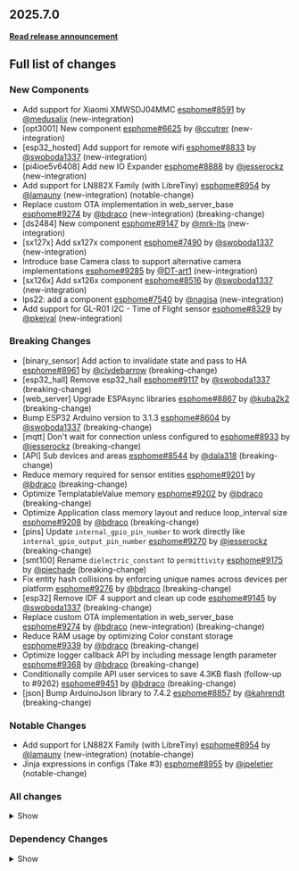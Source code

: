 ## 2025.7.0

[**Read release announcement**](https://beta.esphome.io/changelog/2025.7.0)

## Full list of changes

### New Components

- Add support for Xiaomi XMWSDJ04MMC [esphome#8591](https://github.com/esphome/esphome/pull/8591) by [@medusalix](https://github.com/medusalix) (new-integration)
- [opt3001] New component [esphome#6625](https://github.com/esphome/esphome/pull/6625) by [@ccutrer](https://github.com/ccutrer) (new-integration)
- [esp32_hosted] Add support for remote wifi [esphome#8833](https://github.com/esphome/esphome/pull/8833) by [@swoboda1337](https://github.com/swoboda1337) (new-integration)
- [pi4ioe5v6408] Add new IO Expander [esphome#8888](https://github.com/esphome/esphome/pull/8888) by [@jesserockz](https://github.com/jesserockz) (new-integration)
- Add support for LN882X Family (with LibreTiny) [esphome#8954](https://github.com/esphome/esphome/pull/8954) by [@lamauny](https://github.com/lamauny) (new-integration) (notable-change)
- Replace custom OTA implementation in web_server_base [esphome#9274](https://github.com/esphome/esphome/pull/9274) by [@bdraco](https://github.com/bdraco) (new-integration) (breaking-change)
- [ds2484] New component [esphome#9147](https://github.com/esphome/esphome/pull/9147) by [@mrk-its](https://github.com/mrk-its) (new-integration)
- [sx127x] Add sx127x component [esphome#7490](https://github.com/esphome/esphome/pull/7490) by [@swoboda1337](https://github.com/swoboda1337) (new-integration)
- Introduce base Camera class to support alternative camera implementations [esphome#9285](https://github.com/esphome/esphome/pull/9285) by [@DT-art1](https://github.com/DT-art1) (new-integration)
- [sx126x] Add sx126x component [esphome#8516](https://github.com/esphome/esphome/pull/8516) by [@swoboda1337](https://github.com/swoboda1337) (new-integration)
- lps22: add a component [esphome#7540](https://github.com/esphome/esphome/pull/7540) by [@nagisa](https://github.com/nagisa) (new-integration)
- Add support for GL-R01 I2C - Time of Flight sensor [esphome#8329](https://github.com/esphome/esphome/pull/8329) by [@pkejval](https://github.com/pkejval) (new-integration)

### Breaking Changes

- [binary_sensor] Add action to invalidate state and pass to HA [esphome#8961](https://github.com/esphome/esphome/pull/8961) by [@clydebarrow](https://github.com/clydebarrow) (breaking-change)
- [esp32_hall] Remove esp32_hall [esphome#9117](https://github.com/esphome/esphome/pull/9117) by [@swoboda1337](https://github.com/swoboda1337) (breaking-change)
- [web_server] Upgrade ESPAsync libraries [esphome#8867](https://github.com/esphome/esphome/pull/8867) by [@kuba2k2](https://github.com/kuba2k2) (breaking-change)
- Bump ESP32 Arduino version to 3.1.3 [esphome#8604](https://github.com/esphome/esphome/pull/8604) by [@swoboda1337](https://github.com/swoboda1337) (breaking-change)
- [mqtt] Don't wait for connection unless configured to [esphome#8933](https://github.com/esphome/esphome/pull/8933) by [@jesserockz](https://github.com/jesserockz) (breaking-change)
- [API] Sub devices and areas [esphome#8544](https://github.com/esphome/esphome/pull/8544) by [@dala318](https://github.com/dala318) (breaking-change)
- Reduce memory required for sensor entities [esphome#9201](https://github.com/esphome/esphome/pull/9201) by [@bdraco](https://github.com/bdraco) (breaking-change)
- Optimize TemplatableValue memory [esphome#9202](https://github.com/esphome/esphome/pull/9202) by [@bdraco](https://github.com/bdraco) (breaking-change)
- Optimize Application class memory layout and reduce loop_interval size [esphome#9208](https://github.com/esphome/esphome/pull/9208) by [@bdraco](https://github.com/bdraco) (breaking-change)
- [pins] Update ``internal_gpio_pin_number`` to work directly like ``internal_gpio_output_pin_number`` [esphome#9270](https://github.com/esphome/esphome/pull/9270) by [@jesserockz](https://github.com/jesserockz) (breaking-change)
- [smt100] Rename ``dielectric_constant`` to ``permittivity`` [esphome#9175](https://github.com/esphome/esphome/pull/9175) by [@piechade](https://github.com/piechade) (breaking-change)
- Fix entity hash collisions by enforcing unique names across devices per platform [esphome#9276](https://github.com/esphome/esphome/pull/9276) by [@bdraco](https://github.com/bdraco) (breaking-change)
- [esp32] Remove IDF 4 support and clean up code [esphome#9145](https://github.com/esphome/esphome/pull/9145) by [@swoboda1337](https://github.com/swoboda1337) (breaking-change)
- Replace custom OTA implementation in web_server_base [esphome#9274](https://github.com/esphome/esphome/pull/9274) by [@bdraco](https://github.com/bdraco) (new-integration) (breaking-change)
- Reduce RAM usage by optimizing Color constant storage [esphome#9339](https://github.com/esphome/esphome/pull/9339) by [@bdraco](https://github.com/bdraco) (breaking-change)
- Optimize logger callback API by including message length parameter [esphome#9368](https://github.com/esphome/esphome/pull/9368) by [@bdraco](https://github.com/bdraco) (breaking-change)
- Conditionally compile API user services to save 4.3KB flash (follow-up to #9262) [esphome#9451](https://github.com/esphome/esphome/pull/9451) by [@bdraco](https://github.com/bdraco) (breaking-change)
- [json] Bump ArduinoJson library to 7.4.2 [esphome#8857](https://github.com/esphome/esphome/pull/8857) by [@kahrendt](https://github.com/kahrendt) (breaking-change)

### Notable Changes

- Add support for LN882X Family (with LibreTiny) [esphome#8954](https://github.com/esphome/esphome/pull/8954) by [@lamauny](https://github.com/lamauny) (new-integration) (notable-change)
- Jinja expressions in configs (Take #3) [esphome#8955](https://github.com/esphome/esphome/pull/8955) by [@jpeletier](https://github.com/jpeletier) (notable-change)

### All changes

<details>
<summary>Show</summary>

- [core/pins] improve pins types [esphome#8848](https://github.com/esphome/esphome/pull/8848) by [@ximex](https://github.com/ximex)
- [binary_sensor] Add action to invalidate state and pass to HA [esphome#8961](https://github.com/esphome/esphome/pull/8961) by [@clydebarrow](https://github.com/clydebarrow) (breaking-change)
- ina219: powerdown the sensor on shutdown [esphome#9053](https://github.com/esphome/esphome/pull/9053) by [@youknow0](https://github.com/youknow0)
- Build with C++17 [esphome#8603](https://github.com/esphome/esphome/pull/8603) by [@HeMan](https://github.com/HeMan)
- Move some consts to ``const.py`` [esphome#9084](https://github.com/esphome/esphome/pull/9084) by [@kbx81](https://github.com/kbx81)
- Reduce Component memory usage by 20 bytes per component [esphome#9080](https://github.com/esphome/esphome/pull/9080) by [@bdraco](https://github.com/bdraco)
- [ruff] Apply various ruff suggestions [esphome#8947](https://github.com/esphome/esphome/pull/8947) by [@jesserockz](https://github.com/jesserockz)
- Bump LibreTiny recommended version to 1.9.1 [esphome#9110](https://github.com/esphome/esphome/pull/9110) by [@swoboda1337](https://github.com/swoboda1337)
- [esp32_hall] Remove esp32_hall [esphome#9117](https://github.com/esphome/esphome/pull/9117) by [@swoboda1337](https://github.com/swoboda1337) (breaking-change)
- Resolve esphome::optional vs std::optional ambiguity in code generation [esphome#9119](https://github.com/esphome/esphome/pull/9119) by [@bdraco](https://github.com/bdraco)
- Add intent progress event to voice assistant enum [esphome#9103](https://github.com/esphome/esphome/pull/9103) by [@synesthesiam](https://github.com/synesthesiam)
- Pin libretiny to 1.9.1 [esphome#9118](https://github.com/esphome/esphome/pull/9118) by [@swoboda1337](https://github.com/swoboda1337)
- Bump ruff in pre-commit to 0.12.0 [esphome#9121](https://github.com/esphome/esphome/pull/9121) by [@bdraco](https://github.com/bdraco)
- [heatpumpir] Bump HeatpumpIR to 1.0.35 [esphome#9123](https://github.com/esphome/esphome/pull/9123) by [@swoboda1337](https://github.com/swoboda1337)
- [i2s_audio] Bump esphome/ESP32-audioI2S to 2.3.0 [esphome#9124](https://github.com/esphome/esphome/pull/9124) by [@swoboda1337](https://github.com/swoboda1337)
- Reduce CPU overhead by allowing components to disable their loop() [esphome#9089](https://github.com/esphome/esphome/pull/9089) by [@bdraco](https://github.com/bdraco)
- Add support for Xiaomi XMWSDJ04MMC [esphome#8591](https://github.com/esphome/esphome/pull/8591) by [@medusalix](https://github.com/medusalix) (new-integration)
- [web_server] Upgrade ESPAsync libraries [esphome#8867](https://github.com/esphome/esphome/pull/8867) by [@kuba2k2](https://github.com/kuba2k2) (breaking-change)
- Bump ESP32 Arduino version to 3.1.3 [esphome#8604](https://github.com/esphome/esphome/pull/8604) by [@swoboda1337](https://github.com/swoboda1337) (breaking-change)
- Remove empty generated protobuf methods [esphome#9098](https://github.com/esphome/esphome/pull/9098) by [@bdraco](https://github.com/bdraco)
- Reduce code duplication in auto-generated API protocol code [esphome#9097](https://github.com/esphome/esphome/pull/9097) by [@bdraco](https://github.com/bdraco)
- Use smaller atomic types for ESP32 BLE Tracker ring buffer indices [esphome#9106](https://github.com/esphome/esphome/pull/9106) by [@bdraco](https://github.com/bdraco)
- Optimize API server performance by using cached loop time [esphome#9104](https://github.com/esphome/esphome/pull/9104) by [@bdraco](https://github.com/bdraco)
- Optimize API component memory usage by reordering class members to reduce padding [esphome#9111](https://github.com/esphome/esphome/pull/9111) by [@bdraco](https://github.com/bdraco)
- Optimize bluetooth_proxy memory usage on ESP32 [esphome#9114](https://github.com/esphome/esphome/pull/9114) by [@bdraco](https://github.com/bdraco)
- Add enable_loop_soon_any_context() for thread and ISR-safe loop enabling [esphome#9127](https://github.com/esphome/esphome/pull/9127) by [@bdraco](https://github.com/bdraco)
- Optimize OTA loop to avoid unnecessary stack allocations [esphome#9129](https://github.com/esphome/esphome/pull/9129) by [@bdraco](https://github.com/bdraco)
- [i2c] Expose internal i2c bus port number [esphome#9136](https://github.com/esphome/esphome/pull/9136) by [@jesserockz](https://github.com/jesserockz)
- Disable Ethernet loop polling when connected and stable [esphome#9102](https://github.com/esphome/esphome/pull/9102) by [@bdraco](https://github.com/bdraco)
- Clean up RAMAllocators in audio related code [esphome#9140](https://github.com/esphome/esphome/pull/9140) by [@jesserockz](https://github.com/jesserockz)
- Clean up RAMAllocators in http_request code [esphome#9143](https://github.com/esphome/esphome/pull/9143) by [@jesserockz](https://github.com/jesserockz)
- Clean up RAMAllocators in display related code [esphome#9141](https://github.com/esphome/esphome/pull/9141) by [@jesserockz](https://github.com/jesserockz)
- [i2c] Make ``get_port()`` public [esphome#9146](https://github.com/esphome/esphome/pull/9146) by [@jesserockz](https://github.com/jesserockz)
- [esp32_camera] Allow sharing i2c bus [esphome#9137](https://github.com/esphome/esphome/pull/9137) by [@jesserockz](https://github.com/jesserockz)
- [nextion] Add command queuing to prevent command loss when spacing is active [esphome#9139](https://github.com/esphome/esphome/pull/9139) by [@edwardtfn](https://github.com/edwardtfn)
- [nextion] Cached timing optimization  [esphome#9150](https://github.com/esphome/esphome/pull/9150) by [@edwardtfn](https://github.com/edwardtfn)
- [wifi, wifi_info] Tidy up/shorten more log messages [esphome#9151](https://github.com/esphome/esphome/pull/9151) by [@kbx81](https://github.com/kbx81)
- [bh1750] Remove redundant platform name from logging [esphome#9153](https://github.com/esphome/esphome/pull/9153) by [@kbx81](https://github.com/kbx81)
- Add option to enable support for USB Hubs [esphome#9154](https://github.com/esphome/esphome/pull/9154) by [@RoganDawes](https://github.com/RoganDawes)
- [spi] Enable >6 devices with ESP-IDF [esphome#9128](https://github.com/esphome/esphome/pull/9128) by [@clydebarrow](https://github.com/clydebarrow)
- Clean up RAMAllocators in light related code [esphome#9142](https://github.com/esphome/esphome/pull/9142) by [@jesserockz](https://github.com/jesserockz)
- [nextion] Extract common `upload_end_` function to shared file [esphome#9155](https://github.com/esphome/esphome/pull/9155) by [@edwardtfn](https://github.com/edwardtfn)
- Improve on C++17 [esphome#9170](https://github.com/esphome/esphome/pull/9170) by [@HeMan](https://github.com/HeMan)
- [nextion] Revert to `millis()` on `recv_ret_string_` [esphome#9168](https://github.com/esphome/esphome/pull/9168) by [@edwardtfn](https://github.com/edwardtfn)
- [const] Move ``CONF_DEVICES`` to ``const.py`` [esphome#9179](https://github.com/esphome/esphome/pull/9179) by [@jesserockz](https://github.com/jesserockz)
- Reduce Logger memory usage by optimizing variable sizes [esphome#9161](https://github.com/esphome/esphome/pull/9161) by [@bdraco](https://github.com/bdraco)
- Fix slow noise handshake by reading multiple messages per loop [esphome#9130](https://github.com/esphome/esphome/pull/9130) by [@bdraco](https://github.com/bdraco)
- Reduce RAM usage for scheduled tasks [esphome#9180](https://github.com/esphome/esphome/pull/9180) by [@bdraco](https://github.com/bdraco)
- Pre-reserve looping components vector to reduce memory allocations [esphome#9177](https://github.com/esphome/esphome/pull/9177) by [@bdraco](https://github.com/bdraco)
- [lvgl] Add start_value to bar; make values templatable and updateable [esphome#9056](https://github.com/esphome/esphome/pull/9056) by [@clydebarrow](https://github.com/clydebarrow)
- [lvgl] Use styles instead of object properties for themes [esphome#9116](https://github.com/esphome/esphome/pull/9116) by [@clydebarrow](https://github.com/clydebarrow)
- Feature fontmetrics [esphome#8978](https://github.com/esphome/esphome/pull/8978) by [@JonasB2497](https://github.com/JonasB2497)
- Image should not update when setting URL [esphome#8885](https://github.com/esphome/esphome/pull/8885) by [@gpambrozio](https://github.com/gpambrozio)
- [opt3001] New component [esphome#6625](https://github.com/esphome/esphome/pull/6625) by [@ccutrer](https://github.com/ccutrer) (new-integration)
- [mqtt] Don't wait for connection unless configured to [esphome#8933](https://github.com/esphome/esphome/pull/8933) by [@jesserockz](https://github.com/jesserockz) (breaking-change)
- [modbus_controller] Fix modbus read_lambda precision for non-floats or large integers [esphome#9159](https://github.com/esphome/esphome/pull/9159) by [@jpeletier](https://github.com/jpeletier)
- [helpers] Add ``format_mac_address_pretty`` function, migrate components [esphome#9193](https://github.com/esphome/esphome/pull/9193) by [@kbx81](https://github.com/kbx81)
- [ld2450] Use ``App.get_loop_component_start_time()``, shorten log messages [esphome#9192](https://github.com/esphome/esphome/pull/9192) by [@kbx81](https://github.com/kbx81)
- [ld2420] Shorten log messages + other clean-up [esphome#9200](https://github.com/esphome/esphome/pull/9200) by [@kbx81](https://github.com/kbx81)
- [ld2410] Use ``App.get_loop_component_start_time()``, shorten log messages [esphome#9194](https://github.com/esphome/esphome/pull/9194) by [@kbx81](https://github.com/kbx81)
- [esp32_hall] Add dummy component [esphome#9125](https://github.com/esphome/esphome/pull/9125) by [@swoboda1337](https://github.com/swoboda1337)
- fix(MQTT): Call disconnect callback on DNS error [esphome#9016](https://github.com/esphome/esphome/pull/9016) by [@Rapsssito](https://github.com/Rapsssito)
- Rename kVARh/VARh to kvarh/varh [esphome#9191](https://github.com/esphome/esphome/pull/9191) by [@Drafteed](https://github.com/Drafteed)
- [API] Sub devices and areas [esphome#8544](https://github.com/esphome/esphome/pull/8544) by [@dala318](https://github.com/dala318) (breaking-change)
- [binary_sensor] Add timeout filter [esphome#9198](https://github.com/esphome/esphome/pull/9198) by [@clydebarrow](https://github.com/clydebarrow)
- [lvgl] Allow linear positioning of grid cells [esphome#9196](https://github.com/esphome/esphome/pull/9196) by [@clydebarrow](https://github.com/clydebarrow)
- Reduce memory required for sensor entities [esphome#9201](https://github.com/esphome/esphome/pull/9201) by [@bdraco](https://github.com/bdraco) (breaking-change)
- Reduce logger CPU usage by disabling loop when buffer is empty [esphome#9160](https://github.com/esphome/esphome/pull/9160) by [@bdraco](https://github.com/bdraco)
- Optimize API connection loop performance [esphome#9184](https://github.com/esphome/esphome/pull/9184) by [@bdraco](https://github.com/bdraco)
- Optimize TemplatableValue memory [esphome#9202](https://github.com/esphome/esphome/pull/9202) by [@bdraco](https://github.com/bdraco) (breaking-change)
- Optimize API connection memory with tagged pointers [esphome#9203](https://github.com/esphome/esphome/pull/9203) by [@bdraco](https://github.com/bdraco)
- Fix missing protobuf message dump for batched messages with very verbose logging [esphome#9206](https://github.com/esphome/esphome/pull/9206) by [@bdraco](https://github.com/bdraco)
- Optimize Application class memory layout and reduce loop_interval size [esphome#9208](https://github.com/esphome/esphome/pull/9208) by [@bdraco](https://github.com/bdraco) (breaking-change)
- Use shared workflow for locking [esphome#9211](https://github.com/esphome/esphome/pull/9211) by [@jesserockz](https://github.com/jesserockz)
- [esp32] Improve and simplify IDF component support  [esphome#9163](https://github.com/esphome/esphome/pull/9163) by [@swoboda1337](https://github.com/swoboda1337)
- [ld2450] More optimizing, fix copypasta [esphome#9210](https://github.com/esphome/esphome/pull/9210) by [@kbx81](https://github.com/kbx81)
- [ci] Lint lock.yml [esphome#9214](https://github.com/esphome/esphome/pull/9214) by [@jesserockz](https://github.com/jesserockz)
- [script] Add exec bit to run-in-env [esphome#9212](https://github.com/esphome/esphome/pull/9212) by [@jesserockz](https://github.com/jesserockz)
- [ld2410] More optimizations [esphome#9209](https://github.com/esphome/esphome/pull/9209) by [@kbx81](https://github.com/kbx81)
- [ld2450] Move consts to cpp file, optimize memory use [esphome#9215](https://github.com/esphome/esphome/pull/9215) by [@kbx81](https://github.com/kbx81)
- [tests] Remove extra newline [esphome#9213](https://github.com/esphome/esphome/pull/9213) by [@jesserockz](https://github.com/jesserockz)
- Optimize SafeModeComponent memory layout to reduce padding [esphome#9228](https://github.com/esphome/esphome/pull/9228) by [@bdraco](https://github.com/bdraco)
- [esp32_hosted] Add support for remote wifi [esphome#8833](https://github.com/esphome/esphome/pull/8833) by [@swoboda1337](https://github.com/swoboda1337) (new-integration)
- use c++17 `[[fallthrough]];` [esphome#9149](https://github.com/esphome/esphome/pull/9149) by [@ximex](https://github.com/ximex)
- [esp32] Update IDF components to use the registry [esphome#9223](https://github.com/esphome/esphome/pull/9223) by [@swoboda1337](https://github.com/swoboda1337)
- [wifi] Reduce memory usage [esphome#9232](https://github.com/esphome/esphome/pull/9232) by [@bdraco](https://github.com/bdraco)
- [ethernet] Reduce memory usage by 8 bytes [esphome#9231](https://github.com/esphome/esphome/pull/9231) by [@bdraco](https://github.com/bdraco)
- [gpio] Reduce ESP32 memory usage by optimizing struct padding [esphome#9230](https://github.com/esphome/esphome/pull/9230) by [@bdraco](https://github.com/bdraco)
- Reduce component_iterator memory usage [esphome#9205](https://github.com/esphome/esphome/pull/9205) by [@bdraco](https://github.com/bdraco)
- Upgrade to use C++20 [esphome#9135](https://github.com/esphome/esphome/pull/9135) by [@HeMan](https://github.com/HeMan)
- [mcp23xxx_base] fix pin interrupts [esphome#9244](https://github.com/esphome/esphome/pull/9244) by [@ssieb](https://github.com/ssieb)
- [i2c] Disable i2c scan on certain idf versions [esphome#9237](https://github.com/esphome/esphome/pull/9237) by [@swoboda1337](https://github.com/swoboda1337)
- Reduce libretiny logconfig messages [esphome#9239](https://github.com/esphome/esphome/pull/9239) by [@bdraco](https://github.com/bdraco)
- Disable dynamic log level control for ESP32 ESP-IDF builds [esphome#9233](https://github.com/esphome/esphome/pull/9233) by [@bdraco](https://github.com/bdraco)
- Silence protobuf compatibility warnings when importing aioesphomeapi [esphome#9236](https://github.com/esphome/esphome/pull/9236) by [@bdraco](https://github.com/bdraco)
- [esp32] Allow 5.4.2 [esphome#9243](https://github.com/esphome/esphome/pull/9243) by [@swoboda1337](https://github.com/swoboda1337)
- Remove backports of `std` [esphome#9246](https://github.com/esphome/esphome/pull/9246) by [@HeMan](https://github.com/HeMan)
- Fix buffer corruption in API message encoding with very verbose logging [esphome#9249](https://github.com/esphome/esphome/pull/9249) by [@bdraco](https://github.com/bdraco)
- Extract lock-free queue and event pool to core helpers [esphome#9238](https://github.com/esphome/esphome/pull/9238) by [@bdraco](https://github.com/bdraco)
- Replace ping retry timer with batch queue fallback [esphome#9207](https://github.com/esphome/esphome/pull/9207) by [@bdraco](https://github.com/bdraco)
- [thermostat] Memory optimizations [esphome#9259](https://github.com/esphome/esphome/pull/9259) by [@kbx81](https://github.com/kbx81)
- [adc] Memory optimizations [esphome#9247](https://github.com/esphome/esphome/pull/9247) by [@kbx81](https://github.com/kbx81)
- [light] Memory optimizations [esphome#9260](https://github.com/esphome/esphome/pull/9260) by [@kbx81](https://github.com/kbx81)
- Reduce web_server code duplication by extracting detail parameter parsing [esphome#9257](https://github.com/esphome/esphome/pull/9257) by [@bdraco](https://github.com/bdraco)
- Remove redundant get_setup_priority() overrides returning default value [esphome#9253](https://github.com/esphome/esphome/pull/9253) by [@bdraco](https://github.com/bdraco)
- Fix MQTT blocking main loop for multiple seconds at a time [esphome#8325](https://github.com/esphome/esphome/pull/8325) by [@dwmw2](https://github.com/dwmw2)
- Remove single-use send_*_info wrappers in API connection [esphome#9255](https://github.com/esphome/esphome/pull/9255) by [@bdraco](https://github.com/bdraco)
- Reduce API memory footprint through bitfield consolidation and type sizing [esphome#9252](https://github.com/esphome/esphome/pull/9252) by [@bdraco](https://github.com/bdraco)
- Reduce flash usage by making add_message_object non-template [esphome#9258](https://github.com/esphome/esphome/pull/9258) by [@bdraco](https://github.com/bdraco)
- Remove unused return value from read_message and fix ifdef placement in generated API code [esphome#9256](https://github.com/esphome/esphome/pull/9256) by [@bdraco](https://github.com/bdraco)
- Reduce web_server RAM usage by 96 bytes with conditional sorting compilation [esphome#9227](https://github.com/esphome/esphome/pull/9227) by [@bdraco](https://github.com/bdraco)
- Add interrupt support to GPIO binary sensors [esphome#9115](https://github.com/esphome/esphome/pull/9115) by [@bdraco](https://github.com/bdraco)
- [pi4ioe5v6408] Add new IO Expander [esphome#8888](https://github.com/esphome/esphome/pull/8888) by [@jesserockz](https://github.com/jesserockz) (new-integration)
- Reduce loop enable/disable log spam by using very verbose level [esphome#9267](https://github.com/esphome/esphome/pull/9267) by [@bdraco](https://github.com/bdraco)
- Fix thread-safe cleanup of event source connections in ESP-IDF web server [esphome#9268](https://github.com/esphome/esphome/pull/9268) by [@bdraco](https://github.com/bdraco)
- Reduce API component memory usage with conditional compilation [esphome#9262](https://github.com/esphome/esphome/pull/9262) by [@bdraco](https://github.com/bdraco)
- Optimize scheduler string storage to eliminate heap allocations [esphome#9251](https://github.com/esphome/esphome/pull/9251) by [@bdraco](https://github.com/bdraco)
- Optimize web_server UrlMatch to avoid heap allocations [esphome#9263](https://github.com/esphome/esphome/pull/9263) by [@bdraco](https://github.com/bdraco)
- Add support for LN882X Family (with LibreTiny) [esphome#8954](https://github.com/esphome/esphome/pull/8954) by [@lamauny](https://github.com/lamauny) (new-integration) (notable-change)
- Support DM9051 SPI ethernet device [esphome#6861](https://github.com/esphome/esphome/pull/6861) by [@bmork](https://github.com/bmork)
- [light] Fix transitions with ``lerp`` [esphome#9269](https://github.com/esphome/esphome/pull/9269) by [@kbx81](https://github.com/kbx81)
- [remote_base] Fix dumper base class and enable schema extension [esphome#9218](https://github.com/esphome/esphome/pull/9218) by [@gabest11](https://github.com/gabest11)
- [ld2420] Move consts to cpp file, optimize memory use [esphome#9216](https://github.com/esphome/esphome/pull/9216) by [@kbx81](https://github.com/kbx81)
- Update libsodium to 1.0.20 [esphome#9240](https://github.com/esphome/esphome/pull/9240) by [@bdraco](https://github.com/bdraco)
- Fixes for async MQTT [esphome#9273](https://github.com/esphome/esphome/pull/9273) by [@dwmw2](https://github.com/dwmw2)
- Fix flaky test_api_conditional_memory by waiting for all required states [esphome#9271](https://github.com/esphome/esphome/pull/9271) by [@bdraco](https://github.com/bdraco)
- [pins] Update ``internal_gpio_pin_number`` to work directly like ``internal_gpio_output_pin_number`` [esphome#9270](https://github.com/esphome/esphome/pull/9270) by [@jesserockz](https://github.com/jesserockz) (breaking-change)
- [http_request.update] Fix ``size_t`` printing [esphome#9144](https://github.com/esphome/esphome/pull/9144) by [@jesserockz](https://github.com/jesserockz)
- [smt100] Rename ``dielectric_constant`` to ``permittivity`` [esphome#9175](https://github.com/esphome/esphome/pull/9175) by [@piechade](https://github.com/piechade) (breaking-change)
- [ethernet] P4 changes and 5.3.0 deprecated warnings  [esphome#8457](https://github.com/esphome/esphome/pull/8457) by [@swoboda1337](https://github.com/swoboda1337)
- Fix - Pass thread TLVs down to openthread if they are defined [esphome#9182](https://github.com/esphome/esphome/pull/9182) by [@mrene](https://github.com/mrene)
- Fix entity hash collisions by enforcing unique names across devices per platform [esphome#9276](https://github.com/esphome/esphome/pull/9276) by [@bdraco](https://github.com/bdraco) (breaking-change)
- [host] Disable platformio ldf [esphome#9277](https://github.com/esphome/esphome/pull/9277) by [@jesserockz](https://github.com/jesserockz)
- Jinja expressions in configs (Take #3) [esphome#8955](https://github.com/esphome/esphome/pull/8955) by [@jpeletier](https://github.com/jpeletier) (notable-change)
- Use interrupt based approach for esp32_touch [esphome#9059](https://github.com/esphome/esphome/pull/9059) by [@bdraco](https://github.com/bdraco)
- Add OTA support to ESP-IDF webserver [esphome#9264](https://github.com/esphome/esphome/pull/9264) by [@bdraco](https://github.com/bdraco)
- [modbus] Modbus server role: write holding registers [esphome#9156](https://github.com/esphome/esphome/pull/9156) by [@jpeletier](https://github.com/jpeletier)
- [esp32] Remove IDF 4 support and clean up code [esphome#9145](https://github.com/esphome/esphome/pull/9145) by [@swoboda1337](https://github.com/swoboda1337) (breaking-change)
- Fix regression: BK7231N devices not returning entities via API [esphome#9283](https://github.com/esphome/esphome/pull/9283) by [@bdraco](https://github.com/bdraco)
- [esp32_rmt_led_strip] Reduce memory usage by 32x with IDF 5.3 [esphome#8388](https://github.com/esphome/esphome/pull/8388) by [@swoboda1337](https://github.com/swoboda1337)
- [api] Dump bytes fields as hex instead of unreadable string [esphome#9288](https://github.com/esphome/esphome/pull/9288) by [@jesserockz](https://github.com/jesserockz)
- Reduce Component memory usage by 40% (8 bytes per component) [esphome#9278](https://github.com/esphome/esphome/pull/9278) by [@bdraco](https://github.com/bdraco)
- Replace custom OTA implementation in web_server_base [esphome#9274](https://github.com/esphome/esphome/pull/9274) by [@bdraco](https://github.com/bdraco) (new-integration) (breaking-change)
- pulse_meter total [esphome#9282](https://github.com/esphome/esphome/pull/9282) by [@prchal](https://github.com/prchal)
- Mmc5603 fix for devices that don't retrieve chip_id [esphome#8959](https://github.com/esphome/esphome/pull/8959) by [@jsb2092](https://github.com/jsb2092)
- made qr_code elements optional [esphome#8896](https://github.com/esphome/esphome/pull/8896) by [@JonasB2497](https://github.com/JonasB2497)
- [nextion] memory optimization [esphome#9164](https://github.com/esphome/esphome/pull/9164) by [@edwardtfn](https://github.com/edwardtfn)
- Use encode_bytes() for protobuf bytes fields [esphome#9289](https://github.com/esphome/esphome/pull/9289) by [@bdraco](https://github.com/bdraco)
- [core] Deleting CMakeCache.txt for fast recompilation with ESP-IDF [esphome#8750](https://github.com/esphome/esphome/pull/8750) by [@zkoalexey](https://github.com/zkoalexey)
- [heatpumpir] Add Support for PHS32 HeatPump [esphome#7378](https://github.com/esphome/esphome/pull/7378) by [@mrtntome](https://github.com/mrtntome)
- OpenThread - add Device Type [esphome#9272](https://github.com/esphome/esphome/pull/9272) by [@rwrozelle](https://github.com/rwrozelle)
- Don't compile `state_to_string()` unless debugging. [esphome#7473](https://github.com/esphome/esphome/pull/7473) by [@colmbuckley](https://github.com/colmbuckley)
- [time] Add ``USE_TIME_TIMEZONE`` define [esphome#9290](https://github.com/esphome/esphome/pull/9290) by [@jesserockz](https://github.com/jesserockz)
- [time] fix clang-tidy [esphome#9292](https://github.com/esphome/esphome/pull/9292) by [@tomaszduda23](https://github.com/tomaszduda23)
- [esp32_touch] Fix threshold [esphome#9291](https://github.com/esphome/esphome/pull/9291) by [@clydebarrow](https://github.com/clydebarrow)
- [ds2484] New component [esphome#9147](https://github.com/esphome/esphome/pull/9147) by [@mrk-its](https://github.com/mrk-its) (new-integration)
- Fix missing ifdef guards in API protobuf generator [esphome#9296](https://github.com/esphome/esphome/pull/9296) by [@bdraco](https://github.com/bdraco)
- Save flash and RAM by conditionally compiling unused API password code [esphome#9297](https://github.com/esphome/esphome/pull/9297) by [@bdraco](https://github.com/bdraco)
- [Packet transport] Ping timeout sensor [esphome#8694](https://github.com/esphome/esphome/pull/8694) by [@dala318](https://github.com/dala318)
- Allow disabling API batch delay for real-time state updates [esphome#9298](https://github.com/esphome/esphome/pull/9298) by [@bdraco](https://github.com/bdraco)
- Packages: optional base path for remote git packages [esphome#9279](https://github.com/esphome/esphome/pull/9279) by [@dudanov](https://github.com/dudanov)
- [sx127x] Add sx127x component [esphome#7490](https://github.com/esphome/esphome/pull/7490) by [@swoboda1337](https://github.com/swoboda1337) (new-integration)
- [microphone] simplify mute handling to avoid unnecessary copies [esphome#9303](https://github.com/esphome/esphome/pull/9303) by [@kahrendt](https://github.com/kahrendt)
- Add device_id to entity state messages for sub-device support [esphome#9304](https://github.com/esphome/esphome/pull/9304) by [@bdraco](https://github.com/bdraco)
- Fix web_server URL parsing lifetime issue [esphome#9309](https://github.com/esphome/esphome/pull/9309) by [@bdraco](https://github.com/bdraco)
- Reduce web_server loop overhead on ESP32 by avoiding unnecessary semaphore operations [esphome#9308](https://github.com/esphome/esphome/pull/9308) by [@bdraco](https://github.com/bdraco)
- Fix compiler warning in tsl2591 component [esphome#9310](https://github.com/esphome/esphome/pull/9310) by [@mikelawrence](https://github.com/mikelawrence)
- Fix web_server busy loop with ungracefully disconnected clients [esphome#9312](https://github.com/esphome/esphome/pull/9312) by [@bdraco](https://github.com/bdraco)
- Add const char overload for Component::defer() [esphome#9324](https://github.com/esphome/esphome/pull/9324) by [@bdraco](https://github.com/bdraco)
- [rtttl] trim extraneous whitespace in "ac_dimmer" in "PWM_BAD" list [esphome#9318](https://github.com/esphome/esphome/pull/9318) by [@ximex](https://github.com/ximex)
- Mark ESPTime comparison operators as const [esphome#9335](https://github.com/esphome/esphome/pull/9335) by [@freundTech](https://github.com/freundTech)
- [ld2450] Reduce CPU usage, eliminate redundant sensor updates [esphome#9334](https://github.com/esphome/esphome/pull/9334) by [@bdraco](https://github.com/bdraco)
- [nextion] Memory optimization [esphome#9338](https://github.com/esphome/esphome/pull/9338) by [@edwardtfn](https://github.com/edwardtfn)
- Reduce RAM usage by optimizing Color constant storage [esphome#9339](https://github.com/esphome/esphome/pull/9339) by [@bdraco](https://github.com/bdraco) (breaking-change)
- Eliminate API component guard variable to save 8 bytes RAM [esphome#9341](https://github.com/esphome/esphome/pull/9341) by [@bdraco](https://github.com/bdraco)
- Eliminate web_server_idf guard variable to save 8 bytes RAM [esphome#9344](https://github.com/esphome/esphome/pull/9344) by [@bdraco](https://github.com/bdraco)
- [scd4x] Optimize logging + minor code clean-up [esphome#9347](https://github.com/esphome/esphome/pull/9347) by [@kbx81](https://github.com/kbx81)
- [ld2410] Reduce RAM usage, general clean-up [esphome#9346](https://github.com/esphome/esphome/pull/9346) by [@kbx81](https://github.com/kbx81)
- [sx127x] Improve error handling [esphome#9351](https://github.com/esphome/esphome/pull/9351) by [@swoboda1337](https://github.com/swoboda1337)
- Fix defer() thread safety issues on multi-core platforms [esphome#9317](https://github.com/esphome/esphome/pull/9317) by [@bdraco](https://github.com/bdraco)
- [update, http_request_update] Implement update available trigger [esphome#9174](https://github.com/esphome/esphome/pull/9174) by [@jhbruhn](https://github.com/jhbruhn)
- Split LockFreeQueue into base and notifying variants to reduce memory usage [esphome#9330](https://github.com/esphome/esphome/pull/9330) by [@bdraco](https://github.com/bdraco)
- Fix bluetooth proxy busy loop when disconnecting pending BLE connections [esphome#9332](https://github.com/esphome/esphome/pull/9332) by [@bdraco](https://github.com/bdraco)
- Use std::span to eliminate heap allocation for single-packet API transmissions [esphome#9313](https://github.com/esphome/esphome/pull/9313) by [@bdraco](https://github.com/bdraco)
- [sx127x] Fix shaping print in dump_config and preallocate packet [esphome#9357](https://github.com/esphome/esphome/pull/9357) by [@swoboda1337](https://github.com/swoboda1337)
- Introduce base Camera class to support alternative camera implementations [esphome#9285](https://github.com/esphome/esphome/pull/9285) by [@DT-art1](https://github.com/DT-art1) (new-integration)
- [scd4x] Memory optimization [esphome#9358](https://github.com/esphome/esphome/pull/9358) by [@kbx81](https://github.com/kbx81)
- [nextion] Replace boolean flags with bitfields to optimize memory usage [esphome#9359](https://github.com/esphome/esphome/pull/9359) by [@edwardtfn](https://github.com/edwardtfn)
- [inkplate6] Require 240mhz cpu frequency [esphome#9356](https://github.com/esphome/esphome/pull/9356) by [@jesserockz](https://github.com/jesserockz)
- [sx126x] Add sx126x component [esphome#8516](https://github.com/esphome/esphome/pull/8516) by [@swoboda1337](https://github.com/swoboda1337) (new-integration)
- [nextion] Optimize settings memory usage with compile-time defines [esphome#9350](https://github.com/esphome/esphome/pull/9350) by [@edwardtfn](https://github.com/edwardtfn)
- [ld2450] Clean-up for consistency, reduce CPU usage when idle [esphome#9363](https://github.com/esphome/esphome/pull/9363) by [@kbx81](https://github.com/kbx81)
- [nextion] Review `touch_sleep_timeout` [esphome#9345](https://github.com/esphome/esphome/pull/9345) by [@edwardtfn](https://github.com/edwardtfn)
- [core] Move platform helper implementations into their own file [esphome#9361](https://github.com/esphome/esphome/pull/9361) by [@jesserockz](https://github.com/jesserockz)
- [nextion] Add optional device info storage configuration [esphome#9366](https://github.com/esphome/esphome/pull/9366) by [@edwardtfn](https://github.com/edwardtfn)
- Optimize Bluetooth proxy batching and increase scan buffer capacity [esphome#9328](https://github.com/esphome/esphome/pull/9328) by [@bdraco](https://github.com/bdraco)
- Fix scheduler race conditions and add comprehensive test suite [esphome#9348](https://github.com/esphome/esphome/pull/9348) by [@bdraco](https://github.com/bdraco)
- Reduce LightCall memory usage by 50 bytes per call [esphome#9333](https://github.com/esphome/esphome/pull/9333) by [@bdraco](https://github.com/bdraco)
- Optimize entity icon memory usage with USE_ENTITY_ICON flag [esphome#9337](https://github.com/esphome/esphome/pull/9337) by [@bdraco](https://github.com/bdraco)
- Reduce core RAM usage by 40 bytes with static initialization optimizations [esphome#9340](https://github.com/esphome/esphome/pull/9340) by [@bdraco](https://github.com/bdraco)
- Fix flaky test_api_conditional_memory by disabling API batch delay [esphome#9360](https://github.com/esphome/esphome/pull/9360) by [@bdraco](https://github.com/bdraco)
- Fix format specifier warnings in QuantileFilter logging [esphome#9364](https://github.com/esphome/esphome/pull/9364) by [@bdraco](https://github.com/bdraco)
- Optimize logger performance by eliminating redundant strlen calls [esphome#9369](https://github.com/esphome/esphome/pull/9369) by [@bdraco](https://github.com/bdraco)
- Replace deprecated sprintf with snprintf in API protobuf code generation [esphome#9365](https://github.com/esphome/esphome/pull/9365) by [@bdraco](https://github.com/bdraco)
- Refactor duplicate socket read error handling in API frame helper [esphome#9370](https://github.com/esphome/esphome/pull/9370) by [@bdraco](https://github.com/bdraco)
- Refactor entity lookup methods with macros in preparation for device_id support [esphome#9371](https://github.com/esphome/esphome/pull/9371) by [@bdraco](https://github.com/bdraco)
- Refactor API entity update dispatch to reduce code duplication [esphome#9372](https://github.com/esphome/esphome/pull/9372) by [@bdraco](https://github.com/bdraco)
- Don't compile unnecessary platform files (e.g. ESP8266 files on ESP32) [esphome#9354](https://github.com/esphome/esphome/pull/9354) by [@bdraco](https://github.com/bdraco)
- Refactor voice assistant API methods to reduce code duplication [esphome#9374](https://github.com/esphome/esphome/pull/9374) by [@bdraco](https://github.com/bdraco)
- Eliminate bluetooth_proxy guard variable to save 8 bytes RAM [esphome#9343](https://github.com/esphome/esphome/pull/9343) by [@bdraco](https://github.com/bdraco)
- [nextion] Optimize component memory usage with bitfield state management [esphome#9373](https://github.com/esphome/esphome/pull/9373) by [@edwardtfn](https://github.com/edwardtfn)
- Fix brightness setting not working on SSD1305 128x32 OLEDs [esphome#9376](https://github.com/esphome/esphome/pull/9376) by [@DooMMasteR](https://github.com/DooMMasteR)
- Optimize logger callback API by including message length parameter [esphome#9368](https://github.com/esphome/esphome/pull/9368) by [@bdraco](https://github.com/bdraco) (breaking-change)
- Run integration tests only on Python 3.13 to reduce CI resource usage [esphome#9377](https://github.com/esphome/esphome/pull/9377) by [@bdraco](https://github.com/bdraco)
- Fix flaky test_api_conditional_memory and improve integration test patterns [esphome#9379](https://github.com/esphome/esphome/pull/9379) by [@bdraco](https://github.com/bdraco)
- [helpers] Improve ``format_hex_pretty`` [esphome#9380](https://github.com/esphome/esphome/pull/9380) by [@jesserockz](https://github.com/jesserockz)
- hydreon_rgxx: remove precipitation_intensity from RG9 [esphome#9367](https://github.com/esphome/esphome/pull/9367) by [@functionpointer](https://github.com/functionpointer)
- [image] Add byte order option and unit tests [esphome#9326](https://github.com/esphome/esphome/pull/9326) by [@clydebarrow](https://github.com/clydebarrow)
- Fix integration test race condition by isolating PlatformIO directories [esphome#9383](https://github.com/esphome/esphome/pull/9383) by [@bdraco](https://github.com/bdraco)
- Fix format string error in waveshare_epaper.cpp [esphome#9322](https://github.com/esphome/esphome/pull/9322) by [@tmpeh](https://github.com/tmpeh)
- Fix race condition in scheduler string lifetime integration test [esphome#9382](https://github.com/esphome/esphome/pull/9382) by [@bdraco](https://github.com/bdraco)
- lps22: add a component [esphome#7540](https://github.com/esphome/esphome/pull/7540) by [@nagisa](https://github.com/nagisa) (new-integration)
- [nfc] Update code to use ``format_hex_pretty`` [esphome#9384](https://github.com/esphome/esphome/pull/9384) by [@jesserockz](https://github.com/jesserockz)
- [helpers] Fix ``format_hex_pretty`` resize without separator [esphome#9389](https://github.com/esphome/esphome/pull/9389) by [@jesserockz](https://github.com/jesserockz)
- Add support for GL-R01 I2C - Time of Flight sensor [esphome#8329](https://github.com/esphome/esphome/pull/8329) by [@pkejval](https://github.com/pkejval) (new-integration)
- [esp32] Improve flexibility of ``only_on_variant`` [esphome#9390](https://github.com/esphome/esphome/pull/9390) by [@jesserockz](https://github.com/jesserockz)
- ESP_EXT1_WAKEUP_ANY_LOW is for s2/s3/c6/h2; ESP_EXT1_WAKEUP_ALL_LOW otherwise [esphome#9387](https://github.com/esphome/esphome/pull/9387) by [@candrews](https://github.com/candrews)
- [apds9960] Add 0x9E ID [esphome#9392](https://github.com/esphome/esphome/pull/9392) by [@Merikei](https://github.com/Merikei)
- Fix another race in the string lifetime scheduler test [esphome#9399](https://github.com/esphome/esphome/pull/9399) by [@bdraco](https://github.com/bdraco)
- [esp32_touch] Fix touch v1 [esphome#9414](https://github.com/esphome/esphome/pull/9414) by [@swoboda1337](https://github.com/swoboda1337)
- Set lib_compat_mode to strict [esphome#9408](https://github.com/esphome/esphome/pull/9408) by [@swoboda1337](https://github.com/swoboda1337)
- debug: bufferoverflow mitigation in DebugComponent::on_shutdown() [esphome#9422](https://github.com/esphome/esphome/pull/9422) by [@RubenKelevra](https://github.com/RubenKelevra)
- Exclude internal entities from name uniqueness validation [esphome#9410](https://github.com/esphome/esphome/pull/9410) by [@bdraco](https://github.com/bdraco)
- Handle ESP32 chunked MQTT messages missing topic on non-first chunks, causing panic [esphome#5786](https://github.com/esphome/esphome/pull/5786) by [@aaliddell](https://github.com/aaliddell)
- Replace remaining instances of USE_ESP32_CAMERA with USE_CAMERA [esphome#9401](https://github.com/esphome/esphome/pull/9401) by [@DT-art1](https://github.com/DT-art1)
- Sync api.proto from aioesphomeapi [esphome#9393](https://github.com/esphome/esphome/pull/9393) by [@bdraco](https://github.com/bdraco)
- Fix scheduler crash when cancelling items with NULL names [esphome#9444](https://github.com/esphome/esphome/pull/9444) by [@bdraco](https://github.com/bdraco)
- [wizard] use lowercase to match [esphome#9448](https://github.com/esphome/esphome/pull/9448) by [@ssieb](https://github.com/ssieb)
- Optimize API flash usage by storing message size at compile time [esphome#9447](https://github.com/esphome/esphome/pull/9447) by [@bdraco](https://github.com/bdraco)
- Optimize API proto size calculations by removing redundant force parameter [esphome#9449](https://github.com/esphome/esphome/pull/9449) by [@bdraco](https://github.com/bdraco)
- [ld2410] Remove redundant ``delay()`` calls, minor optimizations [esphome#9453](https://github.com/esphome/esphome/pull/9453) by [@kbx81](https://github.com/kbx81)
- [ld2420] Memory optimization, code clean-up [esphome#9426](https://github.com/esphome/esphome/pull/9426) by [@kbx81](https://github.com/kbx81)
- Reduce API flash usage by eliminating unnecessary template instantiations [esphome#9452](https://github.com/esphome/esphome/pull/9452) by [@bdraco](https://github.com/bdraco)
- Conditionally compile API user services to save 4.3KB flash (follow-up to #9262) [esphome#9451](https://github.com/esphome/esphome/pull/9451) by [@bdraco](https://github.com/bdraco) (breaking-change)
- [packet_transport] Don't run update if ping_pong not enabled. [esphome#9434](https://github.com/esphome/esphome/pull/9434) by [@clydebarrow](https://github.com/clydebarrow)
- [sx127x, sx126x] Fix preamble_size default and validation [esphome#9454](https://github.com/esphome/esphome/pull/9454) by [@swoboda1337](https://github.com/swoboda1337)
- Apply existing protobuf buffer optimization to nested message encoding (~2.3x speed up) [esphome#9458](https://github.com/esphome/esphome/pull/9458) by [@bdraco](https://github.com/bdraco)
- Only generate protobuf encode/decode methods for the message direction they're used [esphome#9461](https://github.com/esphome/esphome/pull/9461) by [@bdraco](https://github.com/bdraco)
- [usb_uart] Be flexible about descriptor layout for CDC-ACM devices [esphome#9425](https://github.com/esphome/esphome/pull/9425) by [@clydebarrow](https://github.com/clydebarrow)
- [libretiny] Set lib_compat_mode to soft for libretiny [esphome#9439](https://github.com/esphome/esphome/pull/9439) by [@swoboda1337](https://github.com/swoboda1337)
- (Maybe?) fix I2S speaker internal DAC mode [esphome#9435](https://github.com/esphome/esphome/pull/9435) by [@pzich](https://github.com/pzich)
- [lvgl] Post-process size arguments in meter config [esphome#9466](https://github.com/esphome/esphome/pull/9466) by [@pzich](https://github.com/pzich)
- Automatically disable interrupts for ESP8266 GPIO16 binary sensors [esphome#9467](https://github.com/esphome/esphome/pull/9467) by [@bdraco](https://github.com/bdraco)
- [substitutions] Fix #7189 [esphome#9469](https://github.com/esphome/esphome/pull/9469) by [@jpeletier](https://github.com/jpeletier)
- Fix pre-commit CI failures by skipping local hooks that require virtual environment [esphome#9476](https://github.com/esphome/esphome/pull/9476) by [@bdraco](https://github.com/bdraco)
- [esp_ldo] Component schema; default priority [esphome#9479](https://github.com/esphome/esphome/pull/9479) by [@clydebarrow](https://github.com/clydebarrow)
- Follow logging best practices by removing redundant component prefix [esphome#9481](https://github.com/esphome/esphome/pull/9481) by [@bdraco](https://github.com/bdraco)
- Fix dormant bug in RAMAllocator::reallocate() manual_size calculation [esphome#9482](https://github.com/esphome/esphome/pull/9482) by [@bdraco](https://github.com/bdraco)
- Suppress spurious volatile and Python syntax warnings during builds [esphome#9488](https://github.com/esphome/esphome/pull/9488) by [@bdraco](https://github.com/bdraco)
- [online_image] Support ``byte_order`` [esphome#9502](https://github.com/esphome/esphome/pull/9502) by [@clydebarrow](https://github.com/clydebarrow)
- [json] Bump ArduinoJson library to 7.4.2 [esphome#8857](https://github.com/esphome/esphome/pull/8857) by [@kahrendt](https://github.com/kahrendt) (breaking-change)
- [fan] Do not save state for fan if configured as NO_RESTORE [esphome#9472](https://github.com/esphome/esphome/pull/9472) by [@skyegecko](https://github.com/skyegecko)
- Fix LibreTiny compilation error by updating ESPAsyncWebServer and dependencies [esphome#9492](https://github.com/esphome/esphome/pull/9492) by [@bdraco](https://github.com/bdraco)
- [captive_portal] Add test case for libretiny [esphome#9457](https://github.com/esphome/esphome/pull/9457) by [@clydebarrow](https://github.com/clydebarrow)
- [opentherm.output] Fix ``lerp`` [esphome#9506](https://github.com/esphome/esphome/pull/9506) by [@kbx81](https://github.com/kbx81)
- [servo] Fix ``lerp`` [esphome#9507](https://github.com/esphome/esphome/pull/9507) by [@kbx81](https://github.com/kbx81)
- Add missing clang-tidy NOLINT comments for ArduinoJson v7 in IDF webserver [esphome#9508](https://github.com/esphome/esphome/pull/9508) by [@bdraco](https://github.com/bdraco)
- [core] Don't issue -Wno-volatile for host platform [esphome#9511](https://github.com/esphome/esphome/pull/9511) by [@clydebarrow](https://github.com/clydebarrow)
- [component] Fix ``is_ready`` flag when loop disabled [esphome#9501](https://github.com/esphome/esphome/pull/9501) by [@jesserockz](https://github.com/jesserockz)
- [ms8607] Fix humidity calc [esphome#9499](https://github.com/esphome/esphome/pull/9499) by [@LorbusChris](https://github.com/LorbusChris)
- Fix timing overflow when components disable themselves during loop [esphome#9529](https://github.com/esphome/esphome/pull/9529) by [@bdraco](https://github.com/bdraco)
- [as3935_spi] remove unnecessary includes [esphome#9528](https://github.com/esphome/esphome/pull/9528) by [@ssieb](https://github.com/ssieb)
</details>

### Dependency Changes

<details>
<summary>Show</summary>

- Bump pytest-cov from 6.1.1 to 6.2.1 [esphome#9063](https://github.com/esphome/esphome/pull/9063) by [@dependabot[bot]](https://github.com/apps/dependabot)
- Bump pytest-asyncio from 0.26.0 to 1.0.0 [esphome#9067](https://github.com/esphome/esphome/pull/9067) by [@dependabot[bot]](https://github.com/apps/dependabot)
- Bump docker/setup-buildx-action from 3.10.0 to 3.11.0 in the docker-actions group [esphome#9105](https://github.com/esphome/esphome/pull/9105) by [@dependabot[bot]](https://github.com/apps/dependabot)
- Bump ruff from 0.11.13 to 0.12.0 [esphome#9120](https://github.com/esphome/esphome/pull/9120) by [@dependabot[bot]](https://github.com/apps/dependabot)
- Bump docker/setup-buildx-action from 3.11.0 to 3.11.1 in the docker-actions group [esphome#9133](https://github.com/esphome/esphome/pull/9133) by [@dependabot[bot]](https://github.com/apps/dependabot)
- Bump aioesphomeapi from 32.2.3 to 32.2.4 [esphome#9132](https://github.com/esphome/esphome/pull/9132) by [@dependabot[bot]](https://github.com/apps/dependabot)
- Bump pytest from 8.4.0 to 8.4.1 [esphome#9131](https://github.com/esphome/esphome/pull/9131) by [@dependabot[bot]](https://github.com/apps/dependabot)
- Bump esptool from 4.8.1 to 4.9.0 [esphome#9158](https://github.com/esphome/esphome/pull/9158) by [@dependabot[bot]](https://github.com/apps/dependabot)
- Bump aioesphomeapi from 32.2.4 to 33.1.0 [esphome#9173](https://github.com/esphome/esphome/pull/9173) by [@dependabot[bot]](https://github.com/apps/dependabot)
- Bump flake8 from 7.2.0 to 7.3.0 [esphome#9172](https://github.com/esphome/esphome/pull/9172) by [@dependabot[bot]](https://github.com/apps/dependabot)
- Bump aioesphomeapi from 33.1.0 to 33.1.1 [esphome#9187](https://github.com/esphome/esphome/pull/9187) by [@dependabot[bot]](https://github.com/apps/dependabot)
- Bump ruff from 0.12.0 to 0.12.1 [esphome#9241](https://github.com/esphome/esphome/pull/9241) by [@dependabot[bot]](https://github.com/apps/dependabot)
- Bump aioesphomeapi from 33.1.1 to 34.0.0 [esphome#9265](https://github.com/esphome/esphome/pull/9265) by [@dependabot[bot]](https://github.com/apps/dependabot)
- Bump aioesphomeapi from 34.0.0 to 34.1.0 [esphome#9301](https://github.com/esphome/esphome/pull/9301) by [@dependabot[bot]](https://github.com/apps/dependabot)
- Bump ruff from 0.12.1 to 0.12.2 [esphome#9311](https://github.com/esphome/esphome/pull/9311) by [@dependabot[bot]](https://github.com/apps/dependabot)
- Bump puremagic from 1.29 to 1.30 [esphome#9320](https://github.com/esphome/esphome/pull/9320) by [@dependabot[bot]](https://github.com/apps/dependabot)
- Bump aioesphomeapi from 34.1.0 to 34.2.0 [esphome#9391](https://github.com/esphome/esphome/pull/9391) by [@dependabot[bot]](https://github.com/apps/dependabot)
- Bump aioesphomeapi from 34.2.0 to 34.2.1 [esphome#9460](https://github.com/esphome/esphome/pull/9460) by [@dependabot[bot]](https://github.com/apps/dependabot)
</details>
